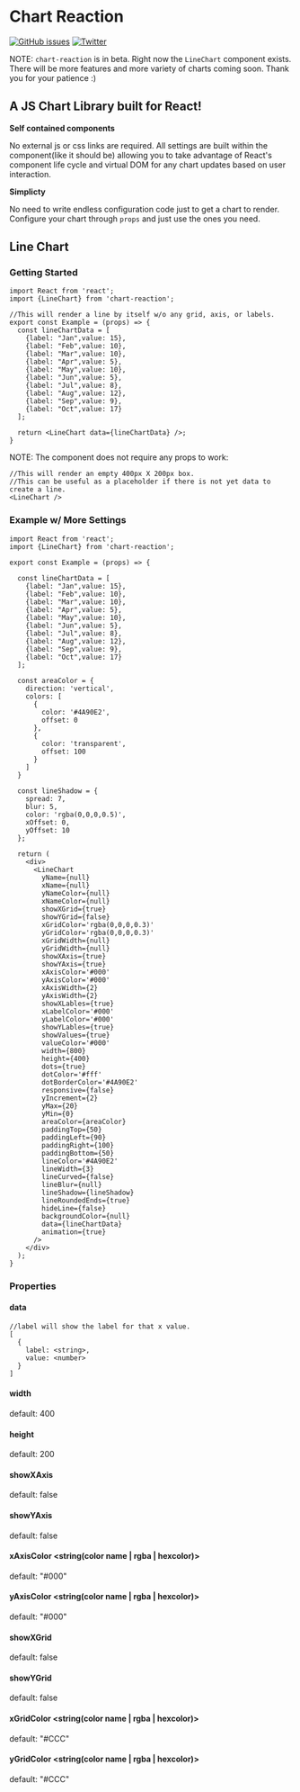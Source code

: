 # Chart Reaction

[![GitHub issues](https://img.shields.io/github/issues/entreprenerder/chart-reaction.svg)](https://github.com/entreprenerder/chart-reaction/issues) [![Twitter](https://img.shields.io/twitter/url/https/github.com/entreprenerder/chart-reaction.svg?style=social)](https://twitter.com/intent/tweet?text=Wow:&url=https%3A%2F%2Fgithub.com%2Fentreprenerder%2Fchart-reaction)

NOTE: `chart-reaction` is in beta. Right now the `LineChart` component exists. There will be more features and more variety of charts coming soon. Thank you for your patience :)

## A JS Chart Library built for React!

**Self contained components**

No external js or css links are required. All settings are built within the component(like it should be) allowing you to take advantage of React's component life cycle and virtual DOM for any chart updates based on user interaction.

**Simplicty**

No need to write endless configuration code just to get a chart to render. Configure your chart through `props` and just use the ones you need.

## Line Chart

### Getting Started
<!-- prettier-ignore -->
```JSX
import React from 'react';
import {LineChart} from 'chart-reaction';

//This will render a line by itself w/o any grid, axis, or labels.
export const Example = (props) => {
  const lineChartData = [
    {label: "Jan",value: 15},
    {label: "Feb",value: 10},
    {label: "Mar",value: 10},
    {label: "Apr",value: 5},
    {label: "May",value: 10},
    {label: "Jun",value: 5},
    {label: "Jul",value: 8},
    {label: "Aug",value: 12},
    {label: "Sep",value: 9},
    {label: "Oct",value: 17}
  ];

  return <LineChart data={lineChartData} />;
}
```
NOTE: The component does not require any props to work:
```JSX
//This will render an empty 400px X 200px box.
//This can be useful as a placeholder if there is not yet data to create a line.
<LineChart />
```
### Example w/ More Settings
<!-- prettier-ignore -->
```JSX
import React from 'react';
import {LineChart} from 'chart-reaction';

export const Example = (props) => {

  const lineChartData = [
    {label: "Jan",value: 15},
    {label: "Feb",value: 10},
    {label: "Mar",value: 10},
    {label: "Apr",value: 5},
    {label: "May",value: 10},
    {label: "Jun",value: 5},
    {label: "Jul",value: 8},
    {label: "Aug",value: 12},
    {label: "Sep",value: 9},
    {label: "Oct",value: 17}
  ];

  const areaColor = {
    direction: 'vertical',
    colors: [
      {
        color: '#4A90E2',
        offset: 0
      },
      {
        color: 'transparent',
        offset: 100
      }
    ]
  }

  const lineShadow = {
    spread: 7,
    blur: 5,
    color: 'rgba(0,0,0,0.5)',
    xOffset: 0,
    yOffset: 10
  };

  return (
    <div>
      <LineChart
        yName={null}
        xName={null}
        yNameColor={null}
        xNameColor={null}
        showXGrid={true}
        showYGrid={false}
        xGridColor='rgba(0,0,0,0.3)'
        yGridColor='rgba(0,0,0,0.3)'
        xGridWidth={null}
        yGridWidth={null}
        showXAxis={true}
        showYAxis={true}
        xAxisColor='#000'
        yAxisColor='#000'
        xAxisWidth={2}
        yAxisWidth={2}
        showXLables={true}
        xLabelColor='#000'
        yLabelColor='#000'
        showYLables={true}
        showValues={true}
        valueColor='#000'
        width={800}
        height={400}
        dots={true}
        dotColor='#fff'
        dotBorderColor='#4A90E2'
        responsive={false}
        yIncrement={2}
        yMax={20}
        yMin={0}
        areaColor={areaColor}
        paddingTop={50}
        paddingLeft={90}
        paddingRight={100}
        paddingBottom={50}
        lineColor='#4A90E2'
        lineWidth={3}
        lineCurved={false}
        lineBlur={null}
        lineShadow={lineShadow}
        lineRoundedEnds={true}
        hideLine={false}
        backgroundColor={null}
        data={lineChartData}
        animation={true}
      />
    </div>
  );
}
```

### Properties

#### data <array>
```JSX
//label will show the label for that x value.
[
  {
    label: <string>,
    value: <number>
  }
]
```

#### width <number>
default: 400

#### height <number>
default: 200

#### showXAxis <boolean>
default: false

#### showYAxis <boolean>
default: false

#### xAxisColor <string(color name | rgba | hexcolor)>
default: "#000"

#### yAxisColor <string(color name | rgba | hexcolor)>
default: "#000"

#### showXGrid <boolean>
default: false

#### showYGrid <boolean>
default: false

#### xGridColor <string(color name | rgba | hexcolor)>
default: "#CCC"

#### yGridColor <string(color name | rgba | hexcolor)>
default: "#CCC"
